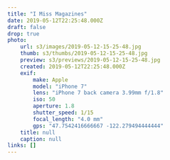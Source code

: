 ```yaml
---
title: "I Miss Magazines"
date: 2019-05-12T22:25:48.000Z
draft: false
drop: true
photo:
    url: s3/images/2019-05-12-15-25-48.jpg
    thumb: s3/thumbs/2019-05-12-15-25-48.jpg
    preview: s3/previews/2019-05-12-15-25-48.jpg
    created: 2019-05-12T22:25:48.000Z
    exif:
        make: Apple
        model: "iPhone 7"
        lens: "iPhone 7 back camera 3.99mm f/1.8"
        iso: 50
        aperture: 1.8
        shutter_speed: 1/15
        focal_length: "4.0 mm"
        gps: "47.7542416666667 -122.279494444444"
    title: null
    caption: null
links: []
---
```

